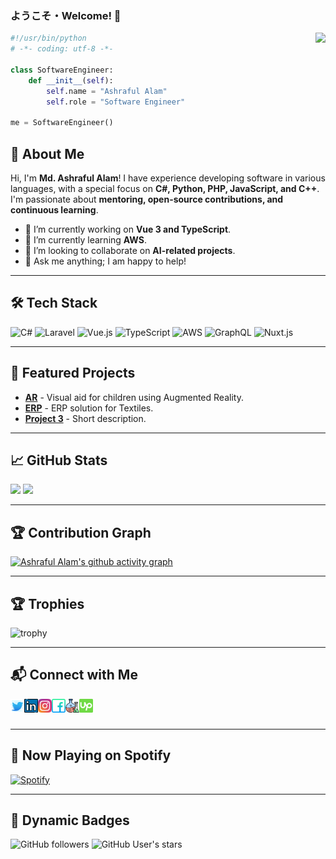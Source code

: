 ### ようこそ・Welcome! 👋

<img align="right" src="https://visitor-badge.laobi.icu/badge?page_id=alam-ashraful.alam-ashraful">

```python
#!/usr/bin/python
# -*- coding: utf-8 -*-

class SoftwareEngineer:
    def __init__(self):
        self.name = "Ashraful Alam"
        self.role = "Software Engineer"

me = SoftwareEngineer()
```

## 📌 About Me
Hi, I'm **Md. Ashraful Alam**! I have experience developing software in various languages, with a special focus on **C#, Python, PHP, JavaScript, and C++**. I'm passionate about **mentoring, open-source contributions, and continuous learning**.

- 🔭 I’m currently working on **Vue 3 and TypeScript**.
- 🌱 I’m currently learning **AWS**.
- 👯 I’m looking to collaborate on **AI-related projects**.
- 💬 Ask me anything; I am happy to help!

---

## 🛠 Tech Stack

![C#](https://img.shields.io/badge/C%23-239120?style=flat&logo=c-sharp&logoColor=white)
![Laravel](https://img.shields.io/badge/Laravel-3776AB?style=flat&logo=laravel&logoColor=white)
![Vue.js](https://img.shields.io/badge/Vue.js-4FC08D?style=flat&logo=vue.js&logoColor=white)
![TypeScript](https://img.shields.io/badge/TypeScript-007ACC?style=flat&logo=typescript&logoColor=white)
![AWS](https://img.shields.io/badge/AWS-232F3E?style=flat&logo=amazonaws&logoColor=white)
![GraphQL](https://img.shields.io/badge/GraphQL-E10098?style=flat&logo=graphql&logoColor=white)
![Nuxt.js](https://img.shields.io/badge/Nuxt.js-00C58E?style=flat&logo=nuxt.js&logoColor=white)

---

## 🚀 Featured Projects
- [**AR**](https://github.com/alam-ashraful/ar.visual-aid-for-children) - Visual aid for children using Augmented Reality.
- [**ERP**](https://github.com/alam-ashraful/erp.pioneerdenim) - ERP solution for Textiles.
- [**Project 3**](https://github.com/username/project3) - Short description.

---

## 📈 GitHub Stats
<p align="left">
<!--   <img width=auto src="https://github-readme-streak-stats.herokuapp.com/?user=alam-ashraful&theme=vue&border=61dafb&hide_border=true" alt="Ashraful Alam" /> -->
  <img width=auto src="https://github-readme-stats.vercel.app/api?username=alam-ashraful&show_icons=true&theme=vue&border_color=61dafb&hide_border=true" />
  <img width=auto src="https://github-readme-stats.vercel.app/api/top-langs/?username=alam-ashraful&theme=vue&layout=compact&border_color=61dafb&hide_border=true" />
</p>

---

## 🏆 Contribution Graph
[![Ashraful Alam's github activity graph](https://github-readme-activity-graph.vercel.app/graph?username=alam-ashraful&theme=vue)](https://github.com/alam-ashraful/github-readme-activity-graph)

---

## 🏆 Trophies
![trophy](https://github-profile-trophy.vercel.app/?username=alam-ashraful&theme=nord&column=7)

---

## 📬 Connect with Me
<p align="left">
<a href="https://twitter.com/karl_ashraful">
  <img align="left" alt="Ashraful Alam | Twitter" width="22px" src="https://github.com/alam-ashraful/alam-ashraful/blob/main/images/twitter.svg" />
</a>
<a href="https://www.linkedin.com/in/alam-ashraful/">
  <img align="left" alt="Ashraful Alam | LinkedIn" width="22px" src="https://github.com/alam-ashraful/alam-ashraful/blob/main/images/linkedin.svg" />
</a>
<a href="https://www.instagram.com/karl.ashraful/">
  <img align="left" alt="Ashraful Alam | Instagram" width="22px" src="https://github.com/alam-ashraful/alam-ashraful/blob/main/images/instagram.svg" />
</a>
<a href="https://facebook.com/ashraful.senpai">
  <img align="left" alt="Ashraful Alam | Facebook" width="22px" src="https://github.com/alam-ashraful/alam-ashraful/blob/main/images/facebook.svg" />
</a>
<a href="https://www.wantedly.com/id/ashraful">
  <img align="left" alt="Ashraful Alam | Wantedly" width="22px" src="https://github.com/alam-ashraful/alam-ashraful/blob/main/images/flask.svg" />
</a>
<a href="https://www.upwork.com/freelancers/~01ee0000a01a7c305f">
  <img align="left" alt="Ashraful Alam | Up Work" width="22px" src="https://github.com/alam-ashraful/alam-ashraful/blob/main/images/upwork.svg" />
</a>
<br />
<br />
</p>

---

## 🎵 Now Playing on Spotify
[![Spotify](https://novatorem.vercel.app/api/spotify)](https://open.spotify.com/user/317bmagu5fwejyw5cl6gjv6yyf74)

---

## 📅 Dynamic Badges
![GitHub followers](https://img.shields.io/github/followers/alam-ashraful?style=social)
![GitHub User's stars](https://img.shields.io/github/stars/alam-ashraful?style=social)
